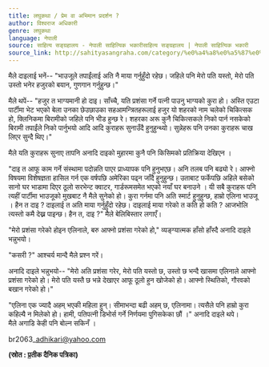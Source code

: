 ```yaml
---
title: लघुकथा / प्रेम वा अभिमान प्रदर्शन ?
author: विश्वराज अधिकारी
genre: लघुकथा
language: नेपाली
source: साहित्य सङ्ग्रहालय - नेपाली साहित्यिक भकारीसाहित्य सङ्ग्रहालय | नेपाली साहित्यिक भकारी
source_link: http://sahityasangraha.com/category/%e0%a4%a8%e0%a5%87%e0%a4%aa%e0%a4%be%e0%a4%b2%e0%a5%80-%e0%a4%97%e0%a4%a6%e0%a5%8d%e0%a4%af/%e0%a4%b2%e0%a4%98%e0%a5%81%e0%a4%95%e0%a4%a5%e0%a4%be/
---
```


मैले दाइलाई भनें-- "भाउजूले तपाईंलाई अति नै माया गर्नुहुँदो रहेछ। जहिले पनि मेरो पति यस्तो, मेरो पति उस्तो भनेर हजुरको बयान, गुणगान गर्नुहुन्छ।"

मैले थपें-- "हजुर त भाग्यमानी हो दाइ। साँच्चै, यति प्रशंसा गर्ने पत्नी पाउनु भाग्यको कुरा हो। अस्ति एउटा पार्टीमा भेट भएको बेला उनका छेउछाउका सहआमन्त्रितहरूलाई हजुर यो शहरको नाम चलेको चिकित्सक हो, क्लिनिकमा बिरामीको जहिले पनि भीड हुन्छ रे। शहरका अरू कुनै चिकित्सकले निको पार्न नसकेको बिरामी तपाईंले निको पार्नुभयो आदि आदि कुराहरू सुनाउँदै हुनुहुन्थ्यो। सुन्नेहरू पनि उनका कुराहरू चाख लिएर सुन्दै थिए।"

मैले यति कुराहरू सुनाए तापनि अनादि दाइको मुहारमा कुनै पनि किसिमको प्रतिक्रिया देखिएन ।

"दाइ त आफू काम गर्ने संस्थामा पदोन्नति पाएर प्राध्यापक पनि हुनुभएछ। अनि तलब पनि बढ्यो रे। आफ्नो विषयमा विशेषज्ञता हासिल गर्न एक वर्षपछि अमेरिका पढ्न जाँदै हुनुहुन्छ। उताबाट फर्केपछि अहिले बसेको सानो घर भाडामा दिएर ठूलो सरभेन्ट क्वाटर, गार्डरूमसमेत भएको नयाँ घर बनाउने । यी सबै कुराहरू पनि त्यहीं पार्टीमा भाउजूको मुखबाट नै मैले सुनेको हो। कुरा गर्नमा पनि अति स्मार्ट हुनुहुन्छ, हाम्रो एलिना भाउजू । हैन त दाइ ? दाइलाई त अति माया गर्नुहुँदो रहेछ। दाइलाई माया गरेको त कति हो कति ? आजभोलि त्यस्तो कमै देख्न पाइन्छ। हैन त, दाइ ?" मैले बेलिबिस्तार लगाएँ।

"मेरो प्रशंसा गरेको होइन एलिनाले, बरु आफ्नो प्रशंसा गरेको हो," व्यङ्ग्यात्मक हाँसो हाँस्दै अनादि दाइले भन्नुभयो।

"कसरी ?" आश्चर्य मान्दै मैले प्रश्न गरें।

अनादि दाइले भन्नुभयो-- "मेरो अति प्रशंसा गरेर, मेरो पति यस्तो छ, उस्तो छ भन्दै खासमा एलिनाले आफ्नो प्रशंसा गरेको हो। मेरो पति यस्तै छ भन्ने देखाएर आफू ठूलो हुन खोजेको हो। आफ्नो स्थितिको, गौरवको बखान गरेको हो।"

"एलिना एक ज्यादै अहम् भएकी महिला हुन्। सीमाभन्दा बढी अहम् छ, एलिनामा। त्यसैले पनि हाम्रो कुरा कहिल्यै न मिलेको हो। हामी, पतिपत्नी डिभोर्स गर्ने निर्णयमा पुगिसकेका छौं ।" अनादि दाइले थपे।  
मैले अगाडि केही पनि बोल्न सकिनँ ।

br2063\_adhikari@yahoo.com

**(स्रोत : [प्र](http://www.prateekdaily.com/)तीक दैनिक पत्रिका)**
